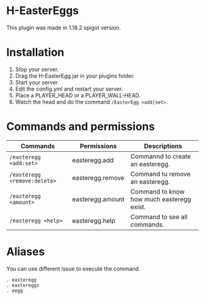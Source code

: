 # H-EasterEggs
This plugin was made in 1.18.2 spigot version.

# Installation

  1. Stop your server.
  2. Drag the H-EasterEgg.jar in your plugins folder.
  3. Start your server.
  4. Edit the config.yml and restart your server.
  5. Place a PLAYER_HEAD or a PLAYER_WALL-HEAD.
  6. Watch the head and do the command `/EasterEgg <add|set>`.
  
# Commands and permissions

  | Commands | Permissions | Descriptions |
  | --- | --- | --- |
  | `/easteregg <add:set>` | easteregg.add | Commannd to create an easteregg. |
  | `/easteregg <remove:delete>` | easteregg.remove | Command tu remove an easteregg. |
  | `/easteregg <amount>` | easteregg.amount | Command to know how much easteregg exist. |
  | `/easteregg <help>` | easteregg.help | Command to see all commands. |
  
  # Aliases
  
  You can use different issue to execute the command.

    . easteregg
    . eastereggs
    . eegg


